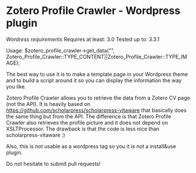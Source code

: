 Zotero Profile Crawler - Wordpress plugin
=========================================

*Wordress requirements*
Requires at least: 3.0
Tested up to: 3.3.1

Usage: $zotero_profile_crawler->get_data("<userslug>", Zotero_Profile_Crawler::TYPE_CONTENT||Zotero_Profile_Crawler::TYPE_IMAGE);
    
The best way to use it is to make a template page in your Wordpress theme and to build a script around it so you can display the information the way you like.

Zotero Profile Crawler allows you to retrieve the data from a Zotero CV page (not the API). It is heavily based on https://github.com/scholarpress/scholarpress-vitaware that basically does the same thing but from the API.
The difference is that Zotero Profile Crawler also retrieves the profile picture and it does not depend on XSLTProcessor. The drawback is that the code is less nice than scholarpress-vitaware :)

Also, this is not usable as a wordpress tag so you it is not a install&use plugin.

Do not hesitate to submit pull requests!